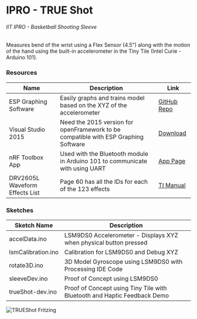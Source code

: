 # IPRO - TRUE Shot
###### IIT IPRO - Basketball Shooting Sleeve

Measures bend of the wrist  using a Flex Sensor (4.5") along with the motion of the hand using the built-in accelerometer in the Tiny Tile (Intel Curie - Arduino 101).


### Resources

| Name | Description | Link |
| ---- | ----------- | ---- |
| ESP Graphing Software | Easily graphs and trains model based on the XYZ of the accelerometer | [GitHub Repo](https://github.com/damellis/ESP) |
| Visual Studio 2015 | Need the 2015 version for openFramework to be compatible with ESP Graphing Software | [Download](https://go.microsoft.com/fwlink/?LinkId=532606&clcid=0x409) |
| nRF Toolbox App | Used with the Bluetooth module in Arduino 101 to communicate with using UART | [App Page](https://www.nordicsemi.com/eng/Products/Nordic-mobile-Apps/nRF-Toolbox-App)
| DRV2605L Waveform Effects List | Page 60 has all the IDs for each of the 123 effects | [TI Manual](http://www.ti.com/lit/ds/symlink/drv2605l.pdf)

### Sketches

| Sketch Name | Description |
| ----------- | ----------- |
| accelData.ino | LSM9DS0 Accelerometer - Displays XYZ when physical button pressed |
| lsmCalibration.ino | Calibration for LSM9DS0 and Debug XYZ |
| rotate3D.ino | 3D Model Gyroscope using LSM9DS0 with Processing IDE Code |
| sleeveDev.ino | Proof of Concept using LSM9DS0 |
| trueShot-dev.ino | Proof of Concept using Tiny Tile with Bluetooth and Haptic Feedback Demo |

![TRUEShot Fritzing](http://i.imgur.com/YB74Trg.png)
